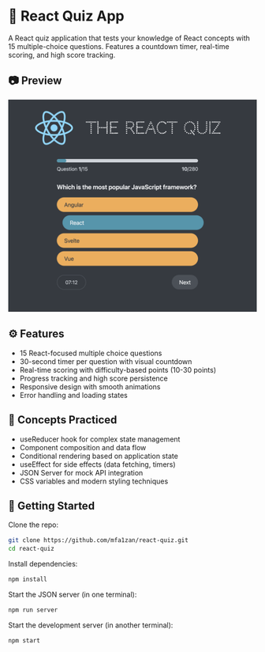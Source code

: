 # 🧠 React Quiz App
 
A React quiz application that tests your knowledge of React concepts with 15 multiple-choice questions. Features a countdown timer, real-time scoring, and high score tracking.

## 📷 Preview
![Web Page Screenshot](./assets/Preview.png)

## ⚙️ Features  

- 15 React-focused multiple choice questions
- 30-second timer per question with visual countdown
- Real-time scoring with difficulty-based points (10-30 points)
- Progress tracking and high score persistence
- Responsive design with smooth animations
- Error handling and loading states

## 🧠 Concepts Practiced

- useReducer hook for complex state management
- Component composition and data flow
- Conditional rendering based on application state
- useEffect for side effects (data fetching, timers)
- JSON Server for mock API integration
- CSS variables and modern styling techniques

## 🚀 Getting Started
 
Clone the repo:

```bash
git clone https://github.com/mfa1zan/react-quiz.git
cd react-quiz
```

Install dependencies:

```bash
npm install
```

Start the JSON server (in one terminal):

```bash
npm run server
```

Start the development server (in another terminal):

```bash
npm start
```
